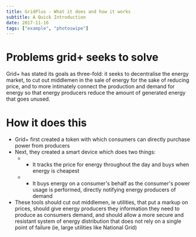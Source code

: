 ```yaml
---
title: GridPlus - What it does and how it works
subtitle: A Quick Introduction
date: 2017-11-16
tags: ["example", "photoswipe"]
---
```



# Problems grid+ seeks to solve
Grid+ has stated its goals as three-fold: it seeks to decentralise the energy market, to cut out middlemen in the sale of energy for the sake of reducing price, and to more intimately connect the production and demand for energy so that energy producers reduce the amount of generated energy that goes unused.

# How it does this
  - Grid+ first created a token with which consumers can directly purchase power from producers
  - Next, they created a smart device which does two things:
	-	- It tracks the price for energy throughout the day and buys when energy is cheapest
	-	- It buys energy on a consumer's behalf as the consumer's power usage is performed, directly notifying energy producers of demand
 - These tools should cut out middlemen, ie utilities, that put a markup on prices, should give energy producers they information they need to produce as consumers demand, and should allow a more secure and resistant system of energy distribution that does not rely on a single point of failure (ie, large utilities like National Grid)

